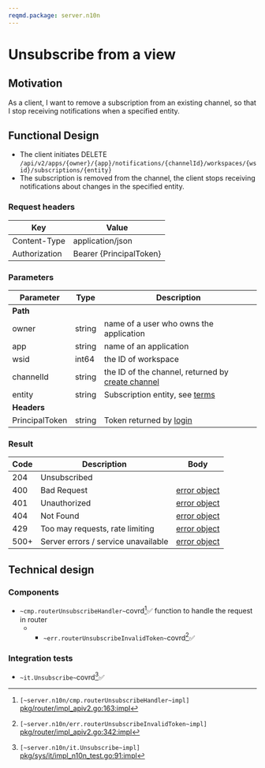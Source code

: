 ```yaml
---
reqmd.package: server.n10n
---
```


# Unsubscribe from a view

## Motivation

As a client, I want to remove a subscription from an existing channel, so that I stop receiving notifications when a specified entity.

## Functional Design

- The client initiates DELETE `/api/v2/apps/{owner}/{app}/notifications/{channelId}/workspaces/{wsid}/subscriptions/{entity}`
- The subscription is removed from the channel, the client stops receiving notifications about changes in the specified entity.

### Request headers

| Key | Value |
| --- | --- |
| Content-Type | application/json |
| Authorization | Bearer {PrincipalToken} |

### Parameters

| Parameter | Type | Description |
| --- | --- | --- |
| **Path** | | |
| owner | string | name of a user who owns the application |
| app | string | name of an application |
| wsid | int64 | the ID of workspace |
| channelId | string | the ID of the channel, returned by [create channel](./create-channel.md) |
| entity | string | Subscription entity, see [terms](./create-channel.md#terms) |
| **Headers** | | |
| PrincipalToken | string | Token returned by [login](../apiv2/login.md) |

### Result

| Code | Description | Body |
| --- | --- | --- |
| 204 | Unsubscribed |  |
| 400 | Bad Request | [error object](errors.md) |
| 401 | Unauthorized | [error object](errors.md) |
| 404 | Not Found | [error object](errors.md) |
| 429 | Too may requests, rate limiting | [error object](cerrors.md) |
| 500+ | Server errors / service unavailable | [error object](errors.md) |

## Technical design

### Components

- `~cmp.routerUnsubscribeHandler~`covrd[^1]✅ function to handle the request in router
  - - `~err.routerUnsubscribeInvalidToken~`covrd[^3]✅

### Integration tests

- `~it.Unsubscribe~`covrd[^2]✅

[^1]: `[~server.n10n/cmp.routerUnsubscribeHandler~impl]` [pkg/router/impl_apiv2.go:163:impl](https://github.com/voedger/voedger/blob/main/pkg/router/impl_apiv2.go#L163)
[^2]: `[~server.n10n/it.Unsubscribe~impl]` [pkg/sys/it/impl_n10n_test.go:91:impl](https://github.com/voedger/voedger/blob/main/pkg/sys/it/impl_n10n_test.go#L91)
[^3]: `[~server.n10n/err.routerUnsubscribeInvalidToken~impl]` [pkg/router/impl_apiv2.go:342:impl](https://github.com/voedger/voedger/blob/main/pkg/router/impl_apiv2.go#L342)
